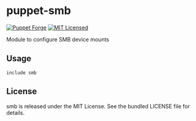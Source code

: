 puppet-smb
===========

[![Puppet Forge](https://img.shields.io/puppetforge/v/halyard/smb.svg)](https://forge.puppetlabs.com/halyard/smb)
[![MIT Licensed](http://img.shields.io/badge/license-MIT-green.svg?style=flat)](https://tldrlegal.com/license/mit-license)

Module to configure SMB device mounts

## Usage

```puppet
include smb
```
## License

smb is released under the MIT License. See the bundled LICENSE file for details.

